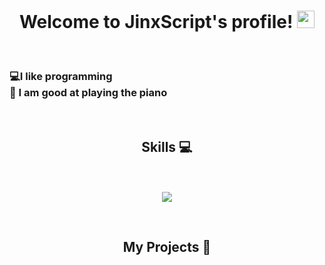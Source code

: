 <h1 align="center">
  Welcome to JinxScript's profile!
  <img src="https://media.giphy.com/media/hvRJCLFzcasrR4ia7z/giphy.gif" width="28">
</h1>

</br>
<h3>

💻I like programming </br>
🎹 I am good at playing the piano

</h3>
</br>
  <h2 align = "center">Skills 💻</h2>
  <p align = "center">
</br>
</br>
      <img src="https://skillicons.dev/icons?i=git,js,figma,react,java,cpp" align="center"/>
</p>
</br>

<h2 align = "center"> My Projects 📁</h2>
